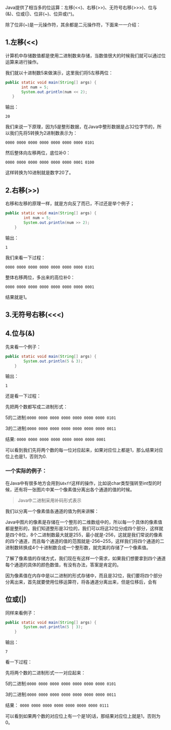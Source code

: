 Java提供了相当多的位运算：左移(<<)、右移(>>)、无符号右移(>>>)、位与(&)、位或(|)、位非(~)、位异或(^)。        

除了位非(~)是一元操作符，其余都是二元操作符，下面来一一介绍：       

## 1.左移(<<)        

计算机中存储数值都是使用二进制数来存储，当数值很大的时候我们就可以通过位运算来进行操作。      

我们就以十进制数5来做演示，这里我们将5左移两位：     

```Java
public static void main(String[] args) {
       int num = 5;
       System.out.println(num << 2);
   }
```      

输出：    

```
20
```        

我们来说一下原理，因为5是整形数据，在Java中整形数据是占32位字节的，所以我们先将5转换为2进制数表示为：     

`0000 0000 0000 0000 0000 0000 0000 0101`         

然后整体向左移两位，底位补0：       

`0000 0000 0000 0000 0000 0000 0001 0100`           

这样转换为10进制就是数字20了。       

## 2.右移(>>)      

右移和左移的原理一样，就是方向反了而已，不过还是举个例子；      

```Java
public static void main(String[] args) {
        int num = 5;
        System.out.println(num >> 2);
    }
```     

输出：    

```
1
```       

我们来看一下过程：    

`0000 0000 0000 0000 0000 0000 0000 0101`       

整体右移两位，多出来的高位补0：     

`0000 0000 0000 0000 0000 0000 0000 0001`      

结果就是1。      

## 3.无符号右移(<<<)       


## 4.位与(&)      

先来看一个例子：     

```Java
public static void main(String[] args) {
        System.out.println(5 & 3);
    }
```     

输出：    

```
1
```     

还是看一下过程：     

先把两个数都写成二进制形式：      

5的二进制:`0000 0000 0000 0000 0000 0000 0000 0101`      

3的二进制:`0000 0000 0000 0000 0000 0000 0000 0011`    

结果:     `0000 0000 0000 0000 0000 0000 0000 0001`      

可以看到我们先将两个数的每一位对应起来，如果对应位上都是1，那么结果对应位上也是1，否则为0.         


### 一个实际的例子：      

在Java中有很多地方会用到`&0xff`这样的操作，比如说char类型强转至int型的时候，还有将一张图片中某一个像素值分离出各个通道的值的时候。                

> Java中二进制采用补码形式表示          

我们以分离一个像素值各通道的值为例来讲解：      

Java中图片的像素是存储在一个整形的二维数组中的，所以每一个具体的像素值都是整形的，我们知道整形是32位的，我们可以将这32位分成四个部分，这样就是四个8位，8个二进制数最大就是255，最小就是-256，这就是我们常说的像素的四个通道，而且每个通道的值的范围就是-256~255，这样我们将四个通道的二进制数转换成4个十进制数合成一个整形数，就完美的存储了一个像素值。      

了解了像素值的存储方式，我们现在有这样一个需求，如果我们想要拿到四个通道每个通道的具体的颜色数值，有没有办法，答案是肯定的。        

因为像素值在内存中是以二进制的形式存储中，而且是32位，我们要将四个部分分离出来，首先就要使用位移运算符，将各通道分离出来，但是位移后，会有





## 位或(|)        

同样来看例子：     

```Java
public static void main(String[] args) {
        System.out.println(5 | 3);
    }
```    

输出：   

```
7
```      

看一下过程：    

先将两个数的二进制形式一一对应起来：      

5的二进制:`0000 0000 0000 0000 0000 0000 0000 0101`      

3的二进制:`0000 0000 0000 0000 0000 0000 0000 0011`       

结果：    `0000 0000 0000 0000 0000 0000 0000 0111`        

可以看到如果两个数的对应位上有一个是1的话，那结果对应位上就是1，否则为0。          
